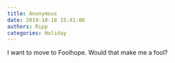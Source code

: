 ```yaml
---
title: Anonymous
date: 2019-10-18 15:41:06
authors: Ripp
categories: Holiday
---
```


 I want to move to Foolhope.  Would that make me a fool?